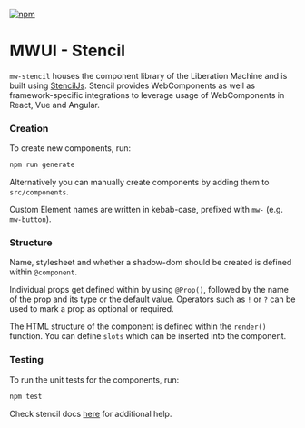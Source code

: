 [![npm](https://img.shields.io/npm/v/tlm-stencil?color=blue)](https://www.npmjs.com/package/tlm-stencil)

# MWUI - Stencil

`mw-stencil` houses the component library of the Liberation Machine and is built using [StencilJs](https://stenciljs.com/).
Stencil provides WebComponents as well as framework-specific integrations to leverage usage of WebComponents in React, Vue and Angular.

### Creation

To create new components, run:

```bash
npm run generate
```

Alternatively you can manually create components by adding them to `src/components`.

Custom Element names are written in kebab-case, prefixed with `mw-` (e.g. `mw-button`).

### Structure

Name, stylesheet and whether a shadow-dom should be created is defined within `@component`.

Individual props get defined within by using `@Prop()`,
followed by the name of the prop and its type or the default value.
Operators such as `!` or `?` can be used to mark a prop as optional or required.

The HTML structure of the component is defined within the `render()` function. You can define `slots`
which can be inserted into the component.

### Testing

To run the unit tests for the components, run:

```bash
npm test
```

Check stencil docs [here](https://stenciljs.com/docs/my-first-component) for additional help.